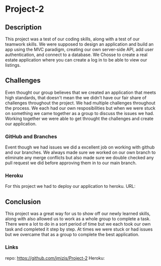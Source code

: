 # Project-2

## Description

This project was a test of our coding skills, along with a test of our teamwork skills.  We were supposed to design an application and build an app using the MVC paradigm, creating our own server-side API, add user authentication, and connect to a database. We Chosse to create a real estate application where you can create a log in to be able to view our listings.

## Challenges

Even thought our group believes that we created an application that meets high standards, that doesn't mean the we didn't have our fair share of challenges throughout the project. We had multiple challenges throughout the process. We each had our own resposibilities but when we were stuck on something we came together as a group to discuss the issues we had. Working together we were able to get throught the challenges and create our application.

### GitHub and Branches

Event though we had issues we did a excellent job on working with github and our branches. We always made sure we worked on our own branch to eliminate any merge conflicts but also made sure we double checked any pull request we did before approving them in to our main branch. 








### Heroku
For this project we had to deploy our application to heroku.  URL:





## Conclusion

This project was a great way for us to show off our newly learned skills, along with also allowed us to work as a whole group to complete a task. There were a lot to do in a sort period of time but we each took our own task and completed it step by step. At times we were stuck or had issues but we overcame that as a group to complete the best application. 



### Links
repo: https://github.com/jmizis/Project-2
Heroku: 